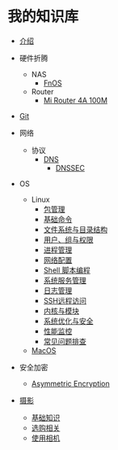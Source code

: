 # 我的知识库

- [介绍](README.md)
- 硬件折腾
  - NAS
    - [FnOS](Device%20Tweaking/NAS/fnOS.md)
  - Router
    - [Mi Router 4A 100M](Device%20Tweaking/Router/Mi_Router_4A_100M.md)
- [Git](Git/README.md)
- 网络
  - 协议
    - [DNS](Network/protocols/DNS/README.md)
      - [DNSSEC](Network/protocols/DNS/DNSSEC.md)
- OS
  - Linux
    - [包管理](OS/Linux/00-Package_Management.md)
    - [基础命令](OS/Linux/01-Basic_Commands.md)
    - [文件系统与目录结构](OS/Linux/02-File_System.md)
    - [用户、组与权限](OS/Linux/03-User_Group_Permission.md)
    - [进程管理](OS/Linux/04-Process_Management.md)
    - [网络配置](OS/Linux/05-Network_Configuration.md)
    - [Shell 脚本编程](OS/Linux/06-Shell_Scripting.md)
    - [系统服务管理](OS/Linux/07-Systemd_Service.md)
    - [日志管理](OS/Linux/08-Log_Management.md)
    - [SSH远程访问](OS/Linux/09-SSH_Remote_Access.md)
    - [内核与模块](OS/Linux/10-Kernel_Modules.md)
    - [系统优化与安全](OS/Linux/11-System_Optimization_Security.md)
    - [性能监控](OS/Linux/12-Performance_Monitoring.md)
    - [常见问题排查](OS/Linux/99-Troubleshooting.md)
  - [MacOS](OS/MacOS/README.md)

- 安全加密
  - [Asymmetric Encryption](Security/Asymmetric%20Encryption.md)
- [摄影](Shoot/README.md)
  - [基础知识](Shoot/basicas.md)
  - [选购相关](Shoot/purchase.md)
  - [使用相机](Shoot/useCamera.md)
